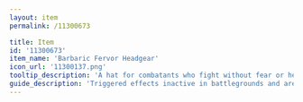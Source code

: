 ```yaml
---
layout: item
permalink: /11300673

title: Item
id: '11300673'
item_name: 'Barbaric Fervor Headgear'
icon_url: '11300137.png'
tooltip_description: 'A hat for combatants who fight without fear or hesitation.'
guide_description: 'Triggered effects inactive in battlegrounds and arenas.'
---
```

